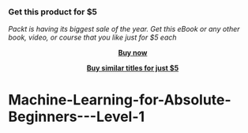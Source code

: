 
### Get this product for $5

<i>Packt is having its biggest sale of the year. Get this eBook or any other book, video, or course that you like just for $5 each</i>


<b><p align='center'>[Buy now](https://packt.link/9781801074780)</p></b>


<b><p align='center'>[Buy similar titles for just $5](https://subscription.packtpub.com/search)</p></b>


# Machine-Learning-for-Absolute-Beginners---Level-1